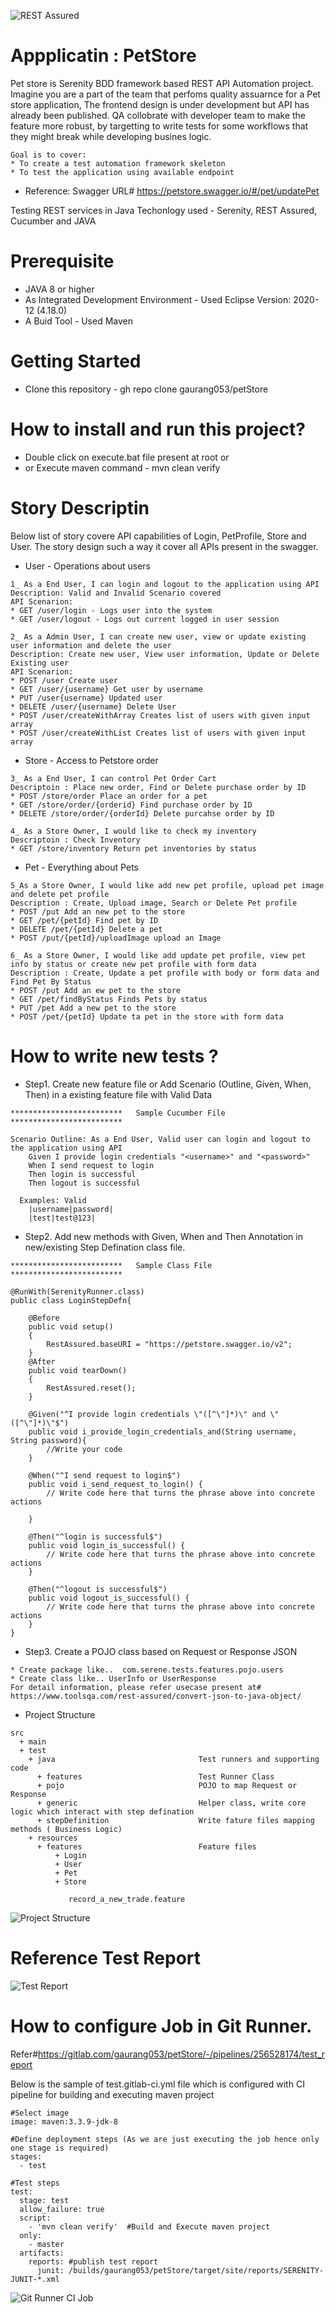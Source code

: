 ![REST Assured](rest-assured-logo-green.png)
# Appplicatin : PetStore
Pet store is Serenity BDD framework based REST API Automation project. Imagine you are a part of the team that perfoms quality assuarnce for a Pet store application, The frontend design is under development but API has already been published. QA collobrate with developer team to make the feature  more robust, by targetting to write tests for some workflows that they might break while developing busines logic. 
```
Goal is to cover: 
* To create a test automation framework skeleton
* To test the application using available endpoint
```
* Reference: Swagger URL# https://petstore.swagger.io/#/pet/updatePet


Testing REST services in Java
Techonlogy used - Serenity, REST Assured, Cucumber and JAVA

# Prerequisite
* JAVA 8 or higher
* As Integrated Development Environment - Used Eclipse Version: 2020-12 (4.18.0)
* A Buid Tool - Used Maven

# Getting Started
* Clone this repository - gh repo clone gaurang053/petStore

# How to install and run this project?
* Double click on execute.bat file present at root  or 
* or Execute maven command - mvn clean verify

# Story Descriptin
Below list of story covere API capabilities of Login, PetProfile, Store and User. The story design such a way it cover all APIs present in the swagger. 
	
* User - Operations about users 
```
1_ As a End User, I can login and logout to the application using API
Description: Valid and Invalid Scenario covered
API Scenarion:
* GET /user/login - Logs user into the system
* GET /user/logout - Logs out current logged in user session
```
```
2_ As a Admin User, I can create new user, view or update existing user information and delete the user 
Description: Create new user, View user information, Update or Delete Existing user
API Scenarion:
* POST /user Create user
* GET /user/{username} Get user by username
* PUT /user{username} Updated user
* DELETE /user/{username} Delete User
* POST /user/createWithArray Creates list of users with given input array
* POST /user/createWithList Creates list of users with given input array
```

* Store - Access to Petstore order 
```
3_ As a End User, I can control Pet Order Cart
Descriptoin : Place new order, Find or Delete purchase order by ID
* POST /store/order Place an order for a pet
* GET /store/order/{orderid} Find purchase order by ID
* DELETE /store/order/{orderId} Delete purcahse order by ID
```
```
4_ As a Store Owner, I would like to check my inventory
Descriptoin : Check Inventory
* GET /store/inventory Return pet inventories by status
```
* Pet - Everything about Pets 
```
5_As a Store Owner, I would like add new pet profile, upload pet image and delete pet profile
Description : Create, Upload image, Search or Delete Pet profile 
* POST /put Add an new pet to the store
* GET /pet/{petId} Find pet by ID
* DELETE /pet/{petId} Delete a pet
* POST /put/{petId}/uploadImage upload an Image
```
```
6_ As a Store Owner, I would like add update pet profile, view pet info by status or create new pet profile with form data
Description : Create, Update a pet profile with body or form data and Find Pet By Status
* POST /put Add an ew pet to the store
* GET /pet/findByStatus Finds Pets by status
* PUT /pet Add a new pet to the store
* POST /pet/{petId} Update ta pet in the store with form data
```
# How to write new tests ? 
* Step1. Create new feature file or Add Scenario (Outline, Given, When, Then) in a existing feature file with Valid Data 
```
*************************   Sample Cucumber File  *************************

Scenario Outline: As a End User, Valid user can login and logout to the application using API
    Given I provide login credentials "<username>" and "<password>"
    When I send request to login
    Then login is successful
    Then logout is successful
  
  Examples: Valid
	|username|password|
	|test|test@123| 
```
* Step2. Add new methods with Given, When and Then Annotation in new/existing Step Defination class file. 

```
*************************   Sample Class File  *************************

@RunWith(SerenityRunner.class)
public class LoginStepDefn{

    @Before
	public void setup()
	{
    	RestAssured.baseURI = "https://petstore.swagger.io/v2";
	}
	@After
	public void tearDown()
	{
        RestAssured.reset();
	}
	
	@Given("^I provide login credentials \"([^\"]*)\" and \"([^\"]*)\"$")
	public void i_provide_login_credentials_and(String username, String password){
		//Write your code
	}

	@When("^I send request to login$")
	public void i_send_request_to_login() {
	    // Write code here that turns the phrase above into concrete actions
		
	}

	@Then("^login is successful$")
	public void login_is_successful() {
		// Write code here that turns the phrase above into concrete actions
	}
	
	@Then("^logout is successful$")
	public void logout_is_successful() {
		// Write code here that turns the phrase above into concrete actions
	}
}
```
* Step3. Create a POJO class based on Request or Response JSON
```
* Create package like..  com.serene.tests.features.pojo.users
* Create class like.. UserInfo or UserResponse
For detail information, please refer usecase present at#  https://www.toolsqa.com/rest-assured/convert-json-to-java-object/
```
* Project Structure
```
src
  + main
  + test
    + java                                Test runners and supporting code
      + features                          Test Runner Class 
      + pojo                              POJO to map Request or Response
      + generic                           Helper class, write core logic which interact with step defination
      + stepDefinition                    Write fature files mapping methods ( Business Logic)
    + resources
      + features                          Feature files
          + Login
          + User
          + Pet
          + Store
		  
             record_a_new_trade.feature 
```
![Project Structure](ProjectStructure.png)

# Reference Test Report
![Test Report](TestReport.png)

# How to configure Job in Git Runner. 

Refer#https://gitlab.com/gaurang053/petStore/-/pipelines/256528174/test_report

Below is the sample of test.gitlab-ci.yml file which is configured with CI pipeline for building and executing maven project
```
#Select image
image: maven:3.3.9-jdk-8

#Define deployment steps (As we are just executing the job hence only one stage is required)
stages:
  - test

#Test steps
test:
  stage: test
  allow_failure: true
  script:
    - 'mvn clean verify'  #Build and Execute maven project 
  only:
    - master
  artifacts:
    reports: #publish test report
      junit: /builds/gaurang053/petStore/target/site/reports/SERENITY-JUNIT-*.xml
```
![Git Runner CI Job](GitRunnerCIPipeline.png)





